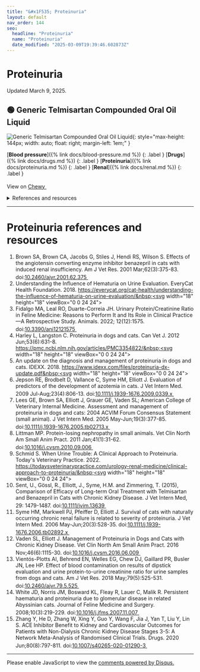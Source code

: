 ```yaml
---
title: "&#x1F535; Proteinuria"
layout: default
nav_order: 144
seo:
  headline: "Proteinuria"
  name: "Proteinuria"
  date_modified: "2025-03-09T19:39:46.602873Z"
---
```


# Proteinuria

Updated March 9, 2025.



## &#x1F7E2; Generic Telmisartan Compounded Oral Oil Liquid

![Generic Telmisartan Compounded Oral Oil Liquid](https://image.chewy.com/is/image/catalog/583926_MAIN._AC_SL600_V1659906586_.jpg){: style="max-height: 144px; width: auto; float: right; margin-left: 1em;" }

[**Blood pressure**]({% link docs/blood-pressure.md %})
{: .label }
[**Drugs**]({% link docs/drugs.md %})
{: .label }
[**Proteinuria**]({% link docs/proteinuria.md %})
{: .label }
[**Renal**]({% link docs/renal.md %})
{: .label }

View on <a href="https://www.chewy.com/dp/583926" class="external" target="_blank">Chewy&nbsp;<svg width="18" height="18" viewBox="0 0 24 24"><use xlink:href="#svg-external-link"></use></svg></a>

<details markdown="block">
<summary>References and resources</summary>

1.  Committee for Medicinal Products for Veterinary Use. CVMP assessment report for Semintra to add new strength 10 mg/ml oral solution for cats to treat systemic hypertension. European Medicines Agency. 2018. <a href="https://medicines.health.europa.eu/veterinary/es/documents/download/7b45beb0-53c0-46ab-9cd0-8f4e418a6ed6" class="external" target="_blank">https://medicines.health.europa.eu/veterinary/es/documents/download/7b45beb0-53c0-46ab-9cd0-8f4e418a6ed6&nbsp;<svg width="18" height="18" viewBox="0 0 24 24"><use xlink:href="#svg-external-link"></use></svg></a>
1.  Semintra (telmisartan oral solution) 10 mg/mL product insert. Boehringer Ingelheim Animal Health USA Inc. 2019. <a href="https://docs.boehringer-ingelheim.com/PI/Theras/Semintra_PI.pdf" class="external" target="_blank">https://docs.boehringer-ingelheim.com/PI/Theras/Semintra_PI.pdf&nbsp;<svg width="18" height="18" viewBox="0 0 24 24"><use xlink:href="#svg-external-link"></use></svg></a>
1.  Brenner BM, Cooper ME, de Zeeuw D, Keane WF, Mitch WE, Parving HH, Remuzzi G, Snapinn SM, Zhang Z, Shahinfar S; RENAAL Study Investigators. Effects of losartan on renal and cardiovascular outcomes in patients with type 2 diabetes and nephropathy. N Engl J Med. 2001 Sep 20;345(12):861-9. doi:<a href="https://doi.org/10.1056/NEJMoa011161" class="external" target="_blank">10.1056/NEJMoa011161&nbsp;<svg width="18" height="18" viewBox="0 0 24 24"><use xlink:href="#svg-external-link"></use></svg></a>
1.  Coleman AE, Brown SA, Traas AM, Bryson L, Zimmering T, Zimmerman A. Safety and efficacy of orally administered telmisartan for the treatment of systemic hypertension in cats: Results of a double-blind, placebo-controlled, randomized clinical trial. J Vet Intern Med. 2019; 33: 478-488. doi:<a href="https://doi.org/10.1111/jvim.15429" class="external" target="_blank">10.1111/jvim.15429&nbsp;<svg width="18" height="18" viewBox="0 0 24 24"><use xlink:href="#svg-external-link"></use></svg></a>
1.  Coleman A, Elliott J. Inhibition of the renin-angiotensin-aldosterone system in cats and dogs: The emerging role of angiotensin II receptor blockers. International Renal Interest Society (IRIS). 2022. <a href="http://www.iris-kidney.com/education/renin-anglotensin-aldosterone-system.html" class="external" target="_blank">http://www.iris-kidney.com/education/renin-anglotensin-aldosterone-system.html&nbsp;<svg width="18" height="18" viewBox="0 0 24 24"><use xlink:href="#svg-external-link"></use></svg></a>
1.  Girens R, Swift S. Telmisartan for Treating Systemic Hypertension. Today's Veterinary Practice. 2019. <a href="https://todaysveterinarypractice.com/pharmacology/telmisartan-for-treating-systemic-hypertension/" class="external" target="_blank">https://todaysveterinarypractice.com/pharmacology/telmisartan-for-treating-systemic-hypertension/&nbsp;<svg width="18" height="18" viewBox="0 0 24 24"><use xlink:href="#svg-external-link"></use></svg></a>
1.  Glaus TM, Elliott J, Herberich E, Zimmering T, Albrecht B. Efficacy of long-term oral telmisartan treatment in cats with hypertension: Results of a prospective European clinical trial. J Vet Intern Med. 2019; 33: 413-422. doi:<a href="https://doi.org/10.1111/jvim.15394" class="external" target="_blank">10.1111/jvim.15394&nbsp;<svg width="18" height="18" viewBox="0 0 24 24"><use xlink:href="#svg-external-link"></use></svg></a>
1.  Gordon SG, Saunders AB, Malcolm E. Angiotensin II Receptor Antagonists for Use in Animals. Merck Veterinary Manual. 2023. <a href="https://www.merckvetmanual.com/pharmacology/systemic-pharmacotherapeutics-of-the-cardiovascular-system/angiotensin-ii-receptor-antagonists-for-use-in-animals" class="external" target="_blank">https://www.merckvetmanual.com/pharmacology/systemic-pharmacotherapeutics-of-the-cardiovascular-system/angiotensin-ii-receptor-antagonists-for-use-in-animals&nbsp;<svg width="18" height="18" viewBox="0 0 24 24"><use xlink:href="#svg-external-link"></use></svg></a>
1.  Izuhara Y, Nangaku M, Inagi R, Tominaga N, Aizawa T, Kurokawa K, van Ypersele de Strihou C, Miyata T. Renoprotective properties of angiotensin receptor blockers beyond blood pressure lowering. J Am Soc Nephrol. 2005 Dec;16(12):3631-41. doi:<a href="https://doi.org/10.1681/ASN.2005050522" class="external" target="_blank">10.1681/ASN.2005050522&nbsp;<svg width="18" height="18" viewBox="0 0 24 24"><use xlink:href="#svg-external-link"></use></svg></a>
1.  Kobori H, Mori H, Masaki T, Nishiyama A. Angiotensin II blockade and renal protection. Curr Pharm Des. 2013;19(17):3033-42. doi:<a href="https://doi.org/10.2174/1381612811319170009" class="external" target="_blank">10.2174/1381612811319170009&nbsp;<svg width="18" height="18" viewBox="0 0 24 24"><use xlink:href="#svg-external-link"></use></svg></a>
1.  Lewis EJ, Hunsicker LG, Clarke WR, Berl T, Pohl MA, Lewis JB, Ritz E, Atkins RC, Rohde R, Raz I; Collaborative Study Group. Renoprotective effect of the angiotensin-receptor antagonist irbesartan in patients with nephropathy due to type 2 diabetes. N Engl J Med. 2001 Sep 20;345(12):851-60. doi:<a href="https://doi.org/10.1056/NEJMoa011303" class="external" target="_blank">10.1056/NEJMoa011303&nbsp;<svg width="18" height="18" viewBox="0 0 24 24"><use xlink:href="#svg-external-link"></use></svg></a>
1.  Sent, U., Gössl, R., Elliott, J., Syme, H.M. and Zimmering, T. (2015), Comparison of Efficacy of Long-term Oral Treatment with Telmisartan and Benazepril in Cats with Chronic Kidney Disease. J Vet Intern Med, 29: 1479-1487. doi:<a href="https://doi.org/10.1111/jvim.13639" class="external" target="_blank">10.1111/jvim.13639&nbsp;<svg width="18" height="18" viewBox="0 0 24 24"><use xlink:href="#svg-external-link"></use></svg></a>
1.  Wright JT Jr, Bakris G, Greene T, Agodoa LY, Appel LJ, Charleston J, Cheek D, Douglas-Baltimore JG, Gassman J, Glassock R, Hebert L, Jamerson K, Lewis J, Phillips RA, Toto RD, Middleton JP, Rostand SG; African American Study of Kidney Disease and Hypertension Study Group. Effect of blood pressure lowering and antihypertensive drug class on progression of hypertensive kidney disease: results from the AASK trial. JAMA. 2002 Nov 20;288(19):2421-31. doi:<a href="https://doi.org/10.1001/jama.288.19.2421" class="external" target="_blank">10.1001/jama.288.19.2421&nbsp;<svg width="18" height="18" viewBox="0 0 24 24"><use xlink:href="#svg-external-link"></use></svg></a>
1.  Zhang Y, He D, Zhang W, Xing Y, Guo Y, Wang F, Jia J, Yan T, Liu Y, Lin S. ACE Inhibitor Benefit to Kidney and Cardiovascular Outcomes for Patients with Non-Dialysis Chronic Kidney Disease Stages 3-5: A Network Meta-Analysis of Randomised Clinical Trials. Drugs. 2020 Jun;80(8):797-811. doi:<a href="https://doi.org/10.1007/s40265-020-01290-3" class="external" target="_blank">10.1007/s40265-020-01290-3&nbsp;<svg width="18" height="18" viewBox="0 0 24 24"><use xlink:href="#svg-external-link"></use></svg></a>

</details>

* * *


# Proteinuria references and resources

1.  Brown SA, Brown CA, Jacobs G, Stiles J, Hendi RS, Wilson S. Effects of the angiotensin converting enzyme inhibitor benazepril in cats with induced renal insufficiency. Am J Vet Res. 2001 Mar;62(3):375-83. doi:<a href="https://doi.org/10.2460/ajvr.2001.62.375" class="external" target="_blank">10.2460/ajvr.2001.62.375&nbsp;<svg width="18" height="18" viewBox="0 0 24 24"><use xlink:href="#svg-external-link"></use></svg></a>
1.  Understanding the Influence of Hematuria on Urine Evaluation. EveryCat Health Foundation. 2018. <a href="https://everycat.org/cat-health/understanding-the-influence-of-hematuria-on-urine-evaluation/" class="external" target="_blank">https://everycat.org/cat-health/understanding-the-influence-of-hematuria-on-urine-evaluation/&nbsp;<svg width="18" height="18" viewBox="0 0 24 24"><use xlink:href="#svg-external-link"></use></svg></a>
1.  Fidalgo MA, Leal RO, Duarte-Correia JH. Urinary Protein/Creatinine Ratio in Feline Medicine: Reasons to Perform It and Its Role in Clinical Practice—A Retrospective Study. Animals. 2022; 12(12):1575. doi:<a href="https://doi.org/10.3390/ani12121575" class="external" target="_blank">10.3390/ani12121575&nbsp;<svg width="18" height="18" viewBox="0 0 24 24"><use xlink:href="#svg-external-link"></use></svg></a>
1.  Harley L, Langston C. Proteinuria in dogs and cats. Can Vet J. 2012 Jun;53(6):631-8. <a href="https://pmc.ncbi.nlm.nih.gov/articles/PMC3354822/" class="external" target="_blank">https://pmc.ncbi.nlm.nih.gov/articles/PMC3354822/&nbsp;<svg width="18" height="18" viewBox="0 0 24 24"><use xlink:href="#svg-external-link"></use></svg></a>
1.  An update on the diagnosis and management of proteinuria in dogs and cats. IDEXX. 2018. <a href="https://www.idexx.com/files/proteinuria-dx-update.pdf" class="external" target="_blank">https://www.idexx.com/files/proteinuria-dx-update.pdf&nbsp;<svg width="18" height="18" viewBox="0 0 24 24"><use xlink:href="#svg-external-link"></use></svg></a>
1.  Jepson RE, Brodbelt D, Vallance C, Syme HM, Elliott J. Evaluation of predictors of the development of azotemia in cats. J Vet Intern Med. 2009 Jul-Aug;23(4):806-13. doi:<a href="https://doi.org/10.1111/j.1939-1676.2009.0339.x" class="external" target="_blank">10.1111/j.1939-1676.2009.0339.x&nbsp;<svg width="18" height="18" viewBox="0 0 24 24"><use xlink:href="#svg-external-link"></use></svg></a>
1.  Lees GE, Brown SA, Elliott J, Grauer GE, Vaden SL; American College of Veterinary Internal Medicine. Assessment and management of proteinuria in dogs and cats: 2004 ACVIM Forum Consensus Statement (small animal). J Vet Intern Med. 2005 May-Jun;19(3):377-85. doi:<a href="https://doi.org/10.1111/j.1939-1676.2005.tb02713.x" class="external" target="_blank">10.1111/j.1939-1676.2005.tb02713.x&nbsp;<svg width="18" height="18" viewBox="0 0 24 24"><use xlink:href="#svg-external-link"></use></svg></a>
1.  Littman MP. Protein-losing nephropathy in small animals. Vet Clin North Am Small Anim Pract. 2011 Jan;41(1):31-62. doi:<a href="https://doi.org/10.1016/j.cvsm.2010.09.006" class="external" target="_blank">10.1016/j.cvsm.2010.09.006&nbsp;<svg width="18" height="18" viewBox="0 0 24 24"><use xlink:href="#svg-external-link"></use></svg></a>
1.  Schmid S. When Urine Trouble: A Clinical Approach to Proteinuria. Today's Veterinary Practice. 2022. <a href="https://todaysveterinarypractice.com/urology-renal-medicine/clinical-approach-to-proteinuria/" class="external" target="_blank">https://todaysveterinarypractice.com/urology-renal-medicine/clinical-approach-to-proteinuria/&nbsp;<svg width="18" height="18" viewBox="0 0 24 24"><use xlink:href="#svg-external-link"></use></svg></a>
1.  Sent, U., Gössl, R., Elliott, J., Syme, H.M. and Zimmering, T. (2015), Comparison of Efficacy of Long-term Oral Treatment with Telmisartan and Benazepril in Cats with Chronic Kidney Disease. J Vet Intern Med, 29: 1479-1487. doi:<a href="https://doi.org/10.1111/jvim.13639" class="external" target="_blank">10.1111/jvim.13639&nbsp;<svg width="18" height="18" viewBox="0 0 24 24"><use xlink:href="#svg-external-link"></use></svg></a>
1.  Syme HM, Markwell PJ, Pfeiffer D, Elliott J. Survival of cats with naturally occurring chronic renal failure is related to severity of proteinuria. J Vet Intern Med. 2006 May-Jun;20(3):528-35. doi:<a href="https://doi.org/10.1111/j.1939-1676.2006.tb02892.x" class="external" target="_blank">10.1111/j.1939-1676.2006.tb02892.x&nbsp;<svg width="18" height="18" viewBox="0 0 24 24"><use xlink:href="#svg-external-link"></use></svg></a>
1.  Vaden SL, Elliott J. Management of Proteinuria in Dogs and Cats with Chronic Kidney Disease. Vet Clin North Am Small Anim Pract. 2016 Nov;46(6):1115-30. doi:<a href="https://doi.org/10.1016/j.cvsm.2016.06.009" class="external" target="_blank">10.1016/j.cvsm.2016.06.009&nbsp;<svg width="18" height="18" viewBox="0 0 24 24"><use xlink:href="#svg-external-link"></use></svg></a>
1.  Vientós-Plotts AI, Behrend EN, Welles EG, Chew DJ, Gaillard PR, Busler JN, Lee HP. Effect of blood contamination on results of dipstick evaluation and urine protein-to-urine creatinine ratio for urine samples from dogs and cats. Am J Vet Res. 2018 May;79(5):525-531. doi:<a href="https://doi.org/10.2460/ajvr.79.5.525" class="external" target="_blank">10.2460/ajvr.79.5.525&nbsp;<svg width="18" height="18" viewBox="0 0 24 24"><use xlink:href="#svg-external-link"></use></svg></a>
1.  White JD, Norris JM, Bosward KL, Fleay R, Lauer C, Malik R. Persistent haematuria and proteinuria due to glomerular disease in related Abyssinian cats. Journal of Feline Medicine and Surgery. 2008;10(3):219-229. doi:<a href="https://doi.org/10.1016/j.jfms.2007.11.007" class="external" target="_blank">10.1016/j.jfms.2007.11.007&nbsp;<svg width="18" height="18" viewBox="0 0 24 24"><use xlink:href="#svg-external-link"></use></svg></a>
1.  Zhang Y, He D, Zhang W, Xing Y, Guo Y, Wang F, Jia J, Yan T, Liu Y, Lin S. ACE Inhibitor Benefit to Kidney and Cardiovascular Outcomes for Patients with Non-Dialysis Chronic Kidney Disease Stages 3-5: A Network Meta-Analysis of Randomised Clinical Trials. Drugs. 2020 Jun;80(8):797-811. doi:<a href="https://doi.org/10.1007/s40265-020-01290-3" class="external" target="_blank">10.1007/s40265-020-01290-3&nbsp;<svg width="18" height="18" viewBox="0 0 24 24"><use xlink:href="#svg-external-link"></use></svg></a>

* * *

<div id="disqus_thread"></div>
<script>
    var disqus_config = function () {
      this.page.url = '{{ page.url | absolute_url }}';
      this.page.identifier = '{{ page.url | absolute_url }}';
    };
    (function() {
    var d = document, s = d.createElement('script');
    s.src = 'https://ckdcatsupplies.disqus.com/embed.js';
    s.setAttribute('data-timestamp', +new Date());
    (d.head || d.body).appendChild(s);
    })();
</script>
<noscript>Please enable JavaScript to view the <a href="https://disqus.com/?ref_noscript">comments powered by Disqus.</a></noscript>

<!-- Updated 2025-03-09 19:39:46.602873Z -->
